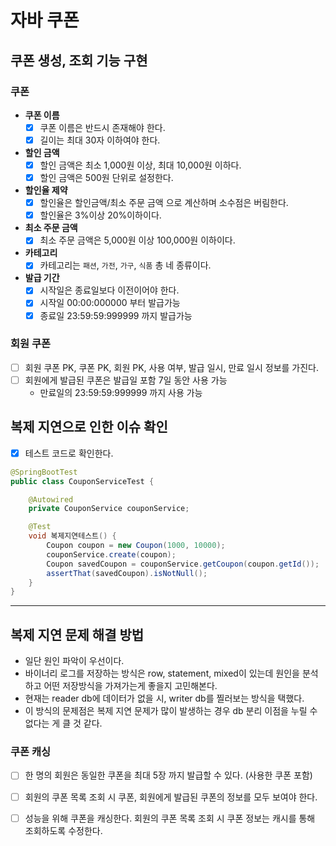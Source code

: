 # 자바 쿠폰

## 쿠폰 생성, 조회 기능 구현

### 쿠폰

* **쿠폰 이름**
  * [x] 쿠폰 이름은 반드시 존재해야 한다.
  * [x] 길이는 최대 30자 이하여야 한다.
* **할인 금액**
  * [x] 할인 금액은 최소 1,000원 이상, 최대 10,000원 이하다.
  * [x] 할인 금액은 500원 단위로 설정한다.
* **할인율 제약**
  * [x] 할인율은 할인금액/최소 주문 금액 으로 계산하며 소수점은 버림한다.
  * [x] 할인율은 3%이상 20%이하이다.
* **최소 주문 금액**
  * [x] 최소 주문 금액은 5,000원 이상 100,000원 이하이다.
* **카테고리**
  * [x] 카테고리는 `패션`, `가전`, `가구`, `식품` 총 네 종류이다.
* **발급 기간**
  * [x] 시작일은 종료일보다 이전이어야 한다.
  * [x] 시작일 00:00:000000 부터 발급가능
  * [x] 종료일 23:59:59:999999 까지 발급가능

### 회원 쿠폰

* [ ] 회원 쿠폰 PK, 쿠폰 PK, 회원 PK, 사용 여부, 발급 일시, 만료 일시 정보를 가진다.
* [ ] 회원에게 발급된 쿠폰은 발급일 포함 7일 동안 사용 가능
  * 만료일의 23:59:59:999999 까지 사용 가능

## 복제 지연으로 인한 이슈 확인

* [x] 테스트 코드로 확인한다.

```java
@SpringBootTest
public class CouponServiceTest {

    @Autowired
    private CouponService couponService;

    @Test
    void 복제지연테스트() {
        Coupon coupon = new Coupon(1000, 10000);
        couponService.create(coupon);
        Coupon savedCoupon = couponService.getCoupon(coupon.getId());
        assertThat(savedCoupon).isNotNull();
    }
}
```

---

## 복제 지연 문제 해결 방법

* 일단 원인 파악이 우선이다.
* 바이너리 로그를 저장하는 방식은 row, statement, mixed이 있는데 원인을 분석하고 어떤 저장방식을 가져가는게 좋을지 고민해본다.
* 현재는 reader db에 데이터가 없을 시, writer db를 찔러보는 방식을 택했다.
* 이 방식의 문제점은 복제 지연 문제가 많이 발생하는 경우 db 분리 이점을 누릴 수 없다는 게 클 것 같다.

### 쿠폰 캐싱

* [ ] 한 명의 회원은 동일한 쿠폰을 최대 5장 까지 발급할 수 있다. (사용한 쿠폰 포함)
* [ ] 회원의 쿠폰 목록 조회 시 쿠폰, 회원에게 발급된 쿠폰의 정보를 모두 보여야 한다.
* [ ] 성능을 위해 쿠폰을 캐싱한다. 회원의 쿠폰 목록 조회 시 쿠폰 정보는 캐시를 통해 조회하도록 수정한다.

